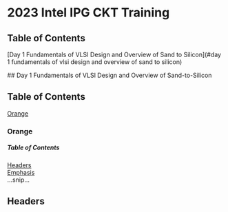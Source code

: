 # 2023 Intel IPG CKT Training

## Table of Contents
[Day 1 Fundamentals of VLSI Design and Overview of Sand to Silicon](#day 1 fundamentals of vlsi design and overview of sand to silicon)

<a name="day 1 fundamentals of vlsi design and overview of sand to silicon"/>
## Day 1 Fundamentals of VLSI Design and Overview of Sand-to-Silicon



## Table of Contents
[Orange](#orange)



### Orange


##### Table of Contents  
[Headers](#headers)  
[Emphasis](#emphasis)  
...snip...  
<a name="headers"/>
## Headers
